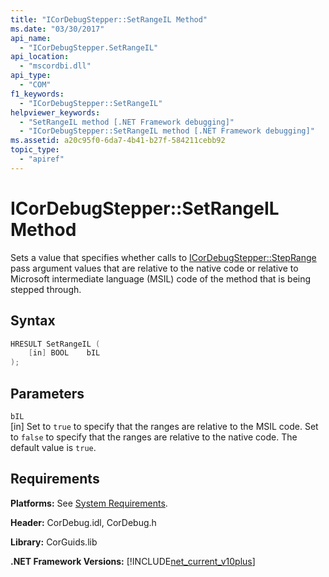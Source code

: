 ```yaml
---
title: "ICorDebugStepper::SetRangeIL Method"
ms.date: "03/30/2017"
api_name: 
  - "ICorDebugStepper.SetRangeIL"
api_location: 
  - "mscordbi.dll"
api_type: 
  - "COM"
f1_keywords: 
  - "ICorDebugStepper::SetRangeIL"
helpviewer_keywords: 
  - "SetRangeIL method [.NET Framework debugging]"
  - "ICorDebugStepper::SetRangeIL method [.NET Framework debugging]"
ms.assetid: a20c95f0-6da7-4b41-b27f-584211cebb92
topic_type: 
  - "apiref"
---
```

# ICorDebugStepper::SetRangeIL Method
Sets a value that specifies whether calls to [ICorDebugStepper::StepRange](icordebugstepper-steprange-method.md) pass argument values that are relative to the native code or relative to Microsoft intermediate language (MSIL) code of the method that is being stepped through.  
  
## Syntax  
  
```cpp  
HRESULT SetRangeIL (  
    [in] BOOL    bIL  
);  
```  
  
## Parameters  
 `bIL`  
 [in] Set to `true` to specify that the ranges are relative to the MSIL code. Set to `false` to specify that the ranges are relative to the native code. The default value is `true`.  
  
## Requirements  
 **Platforms:** See [System Requirements](../../get-started/system-requirements.md).  
  
 **Header:** CorDebug.idl, CorDebug.h  
  
 **Library:** CorGuids.lib  
  
 **.NET Framework Versions:** [!INCLUDE[net_current_v10plus](../../../../includes/net-current-v10plus-md.md)]
